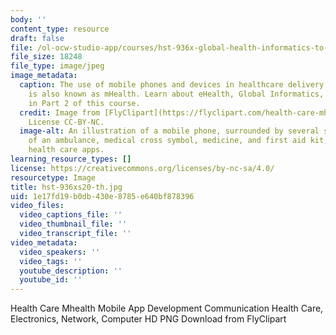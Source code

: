 ```yaml
---
body: ''
content_type: resource
draft: false
file: /ol-ocw-studio-app/courses/hst-936x-global-health-informatics-to-improve-quality-of-care-spring-2020/hst-936xs20-th.jpg
file_size: 18248
file_type: image/jpeg
image_metadata:
  caption: The use of mobile phones and devices in healthcare delivery and communication
    is also known as mHealth. Learn about eHealth, Global Informatics, and mHealth
    in Part 2 of this course.
  credit: Image from [FlyClipart](https://flyclipart.com/health-care-mhealth-mobile-app-development-communication-health-care-electronics-network-computer-hd-png-download-1264294#),
    License CC-BY-NC.
  image-alt: An illustration of a mobile phone, surrounded by several small icons
    of an ambulance, medical cross symbol, medicine, and first aid kit, representing
    health care apps.
learning_resource_types: []
license: https://creativecommons.org/licenses/by-nc-sa/4.0/
resourcetype: Image
title: hst-936xs20-th.jpg
uid: 1e17fd19-b0db-430e-8785-e640bf878396
video_files:
  video_captions_file: ''
  video_thumbnail_file: ''
  video_transcript_file: ''
video_metadata:
  video_speakers: ''
  video_tags: ''
  youtube_description: ''
  youtube_id: ''
---
```

Health Care Mhealth Mobile App Development Communication Health Care, Electronics, Network, Computer HD PNG Download from FlyClipart